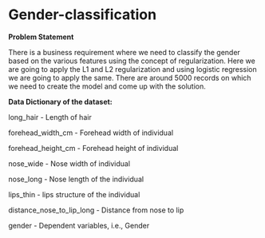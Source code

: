 # Gender-classification

**Problem Statement**

There is a business requirement where we need to classify the gender based on the various features using the concept of regularization. Here we are going to apply the L1 and L2 regularization and using logistic regression we are going to apply the same. There are around 5000 records on which we need to create the model and come up with the solution.

**Data Dictionary of the dataset:** 

long_hair - Length of hair

forehead_width_cm - Forehead width of individual

forehead_height_cm - Forehead height of individual

nose_wide - Nose width of individual

nose_long - Nose length of the individual

lips_thin - lips structure of the individual

distance_nose_to_lip_long - Distance from nose to lip

gender - Dependent variables, i.e., Gender
